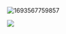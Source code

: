 
![1693567759857](https://github.com/Adil0710/Adil0710/assets/91872021/48bb8981-c8f4-482b-b41d-3653cc960255)

<img src = "https://media.giphy.com/media/v1.Y2lkPTc5MGI3NjExZjNwY3dpbjNvNmkzdnZlNzhwc2k3MW8xZTUxMWRyZXM3bmg4MGp4eCZlcD12MV9pbnRlcm5hbF9naWZfYnlfaWQmY3Q9Zw/lQ7G3UVgNjrLSMIdIF/giphy.gif">







<!--
**Adil0710/Adil0710** is a ✨ _special_ ✨ repository because its `README.md` (this file) appears on your GitHub profile.

Here are some ideas to get you started:

- 🔭 I’m currently working on ...
- 🌱 I’m currently learning ...
- 👯 I’m looking to collaborate on ...
- 🤔 I’m looking for help with ...
- 💬 Ask me about ...
- 📫 How to reach me: ...
- 😄 Pronouns: ...
- ⚡ Fun fact: ...
-->
